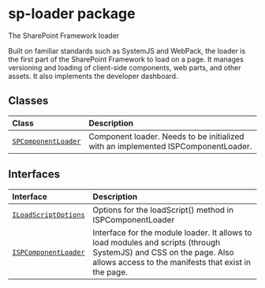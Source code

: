 # sp-loader package

The SharePoint Framework loader

Built on familiar standards such as SystemJS and WebPack, the loader is the first part of the SharePoint Framework to load on a page. It manages versioning and loading of client-side components, web parts, and other assets. It also implements the developer dashboard.


## Classes

| Class	   |  Description |
|:-------------|:---------------|
| [`SPComponentLoader`](./sp-loader.api/class/spcomponentloader.md)     | Component loader. Needs to be initialized with an implemented ISPComponentLoader. |



## Interfaces

| Interface	   |  Description |
|:-------------|:---------------|
| [`ILoadScriptOptions`](./sp-loader.api/interface/iloadscriptoptions.md)   | Options for the loadScript() method in ISPComponentLoader  |
| [`ISPComponentLoader`](./sp-loader.api/interface/ispcomponentloader.md)   | Interface for the module loader. It allows to load modules and scripts (through SystemJS) and CSS on the page. Also allows access to the manifests that exist in the page.  |






